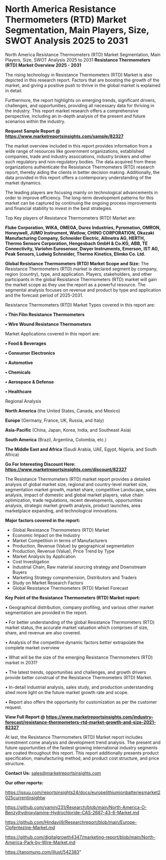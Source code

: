 # North America Resistance Thermometers (RTD) Market Segmentation, Main Players, Size, SWOT Analysis 2025 to 2031
North America Resistance Thermometers (RTD) Market Segmentation, Main Players, Size, SWOT Analysis 2025 to 2031
<Strong> Resistance Thermometers (RTD) Market Overview 2025 - 2031</strong>

The rising technology in Resistance Thermometers (RTD) Market is also depicted in this research report. Factors that are boosting the growth of the market, and giving a positive push to thrive in the global market is explained in detail.

Furthermore, the report highlights on emerging trends, significant drivers, challenges, and opportunities, providing all necessary data for thriving in the industry. This report market research offers a comprehensive perspective, including an in-depth analysis of the present and future scenarios within the industry.

<strong>Request Sample Report @ <a href=https://www.marketreportsinsights.com/sample/82327>https://www.marketreportsinsights.com/sample/82327</a></strong>

The market overview included in this report provides information from a wide range of resources like government organizations, established companies, trade and industry associations, industry brokers and other such regulatory and non-regulatory bodies. The data acquired from these organizations authenticate the Resistance Thermometers (RTD) research report, thereby aiding the clients in better decision making. Additionally, the data provided in this report offers a contemporary understanding of the market dynamics.

The leading players are focusing mainly on technological advancements in order to improve efficiency. The long-term development patterns for this market can be captured by continuing the ongoing process improvements and financial stability to invest in the best strategies.

Top Key players of Resistance Thermometers (RTD) Market are:

<strong>Fluke Corporation, WIKA, OMEGA, Durex Industries, Pyromation, OMRON, Honeywell, JUMO Instrument, Watlow, CHINO CORPORATION, Okazaki Manufacturing Company, Schneider Electric, Allmetra AG, HERTH, Thermo Sensors Corporation, Hengesbach GmbH & Co.KG, ABB, TE Connectivity, Variohm Eurosensor, Dwyer Instruments, Emerson, IST AG, Peak Sensors, Ludwig Schneider, Thermo Kinetics, Elimko Co. Ltd.</strong>

<strong><b>Global Resistance Thermometers (RTD) Market Scope and Size:</b></strong>
The Resistance Thermometers (RTD) market is declared segment by company, region (country), type, and application. Players, stakeholders, and other participants in the global Resistance Thermometers (RTD) market will gain the market scope as they use the report as a powerful resource. The segmental analysis focuses on revenue and product by type and application and the forecast period of 2025-2031.

Resistance Thermometers (RTD) Market Types covered in this report are:

<strong>• Thin Film Resistance Thermometers

• Wire Wound Resistance Thermometers</strong>

Market Applications covered in this report are:

<strong>• Food & Beverages

• Consumer Electronics

• Automotive

• Chemicals

• Aerospace & Defense

• Healthcare</strong> 

Regional Analysis

<strong>North America</strong> (the United States, Canada, and Mexico)

<strong>Europe</strong> (Germany, France, UK, Russia, and Italy)

<strong>Asia-Pacific</strong> (China, Japan, Korea, India, and Southeast Asia)

<strong>South America</strong> (Brazil, Argentina, Colombia, etc.)

<strong>The Middle East and Africa</strong> (Saudi Arabia, UAE, Egypt, Nigeria, and South Africa)

<strong>Go For Interesting Discount Here: <a href=https://www.marketreportsinsights.com/discount/82327>https://www.marketreportsinsights.com/discount/82327</a></strong>

The Resistance Thermometers (RTD) market report provides a detailed analysis of global market size, regional and country-level market size, segmentation market growth, market share, competitive Landscape, sales analysis, impact of domestic and global market players, value chain optimization, trade regulations, recent developments, opportunities analysis, strategic market growth analysis, product launches, area marketplace expanding, and technological innovations.

<strong><b>Major factors covered in the report:</b></strong>
<ul>
  <li>Global Resistance Thermometers (RTD) Market </li>
  <li>Economic Impact on the Industry</li>
  <li>Market Competition in terms of Manufacturers</li>
  <li>Production, Revenue (Value) by geographical segmentation</li>
  <li>Production, Revenue (Value), Price Trend by Type</li>
  <li>Market Analysis by Application</li>
  <li>Cost Investigation</li>
  <li>Industrial Chain, Raw material sourcing strategy and Downstream Buyers</li>
  <li>Marketing Strategy comprehension, Distributors and Traders</li>
  <li>Study on Market Research Factors</li>
  <li>Global Resistance Thermometers (RTD) Market Forecast</li>
</ul>

<strong><b>Key Point of the Resistance Thermometers (RTD) Market report:</b></strong>

• Geographical distribution, company profiling, and various other market segmentation are provided in the report.

• For better understanding of the global Resistance Thermometers (RTD) market status, the accurate market valuation which comprises of size, share, and revenue are also covered.

• Analysis of the competitive dynamic factors better extrapolate the complete market overview

• What will be the size of the emerging Resistance Thermometers (RTD) market in 2031?

• The latest trends, opportunities and challenges, and growth drivers provide better construal of the Resistance Thermometers (RTD) Market.

• In-detail industrial analysis, sales study, and production understanding shed more light on the future market growth rate and scope.

• Report also offers the opportunity for customization as per the customer request.

<strong><b>View Full Report @ <a href=https://www.marketreportsinsights.com/industry-forecast/resistance-thermometers-rtd-market-growth-and-size-2021-82327>https://www.marketreportsinsights.com/industry-forecast/resistance-thermometers-rtd-market-growth-and-size-2021-82327</a></b></strong>


At last, the Resistance Thermometers (RTD) Market report includes investment come analysis and development trend analysis. The present and future opportunities of the fastest growing international industry segments are coated throughout this report. This report additionally presents product specification, manufacturing method, and product cost structure, and price structure.

<strong>Contact Us:</strong>
sales@marketreportsinsights.com

<strong>Our other reports:</strong>

<a href=https://issuu.com/reportsinsights24/docs/europelithiumionbatteriesmarket2025currentinsightw>https://issuu.com/reportsinsights24/docs/europelithiumionbatteriesmarket2025currentinsightw</a>

<a href=https://github.com/yamini231/Research/blob/main/North-America-O-Benzylhydroxylamine-Hydrochloride-CAS-2687-43-6-Market.md>https://github.com/yamini231/Research/blob/main/North-America-O-Benzylhydroxylamine-Hydrochloride-CAS-2687-43-6-Market.md</a>

<a href=https://github.com/Hindavii9/Researchreport/blob/main/Europe-Clofentezine-Market.md>https://github.com/Hindavii9/Researchreport/blob/main/Europe-Clofentezine-Market.md</a>

<a href=https://github.com/digitalgrowth4347/marketing-report/blob/main/North-America-Park-by-Wire-Market.md>https://github.com/digitalgrowth4347/marketing-report/blob/main/North-America-Park-by-Wire-Market.md</a>

<a href=https://tanomuno.com/illust/542383>https://tanomuno.com/illust/542383</a>"
